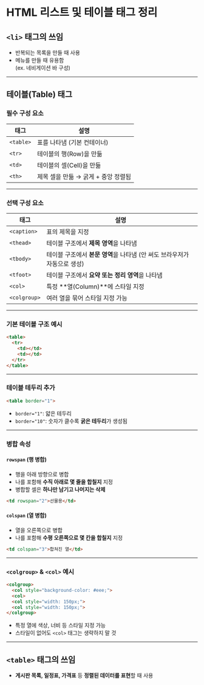 #  HTML 리스트 및 테이블 태그 정리

##  `<li>` 태그의 쓰임
- 반복되는 목록을 만들 때 사용
- 메뉴를 만들 때 유용함  
  (ex. 네비게이션 바 구성)

---

##  테이블(Table) 태그

### 필수 구성 요소
| 태그 | 설명 |
|------|------|
| `<table>` | 표를 나타냄 (기본 컨테이너) |
| `<tr>` | 테이블의 행(Row)을 만듦 |
| `<td>` | 테이블의 셀(Cell)을 만듦 |
| `<th>` | 제목 셀을 만듦 → 굵게 + 중앙 정렬됨 |

---

### 선택 구성 요소
| 태그 | 설명 |
|------|------|
| `<caption>` | 표의 제목을 지정 |
| `<thead>` | 테이블 구조에서 **제목 영역**을 나타냄 |
| `<tbody>` | 테이블 구조에서 **본문 영역**을 나타냄 (안 써도 브라우저가 자동으로 생성) |
| `<tfoot>` | 테이블 구조에서 **요약 또는 정리 영역**을 나타냄 |
| `<col>` | 특정 **열(Column)**에 스타일 지정 |
| `<colgroup>` | 여러 열을 묶어 스타일 지정 가능 |

---

###  기본 테이블 구조 예시

```html
<table>
  <tr>
    <td></td>
    <td></td>
  </tr>
</table>
```

---

###  테이블 테두리 추가

```html
<table border="1">
```

- `border="1"`: 얇은 테두리  
- `border="10"`: 숫자가 클수록 **굵은 테두리**가 생성됨

---

###  병합 속성

####  `rowspan` (행 병합)

- 행을 아래 방향으로 병합  
- 나를 포함해 **수직 아래로 몇 줄을 합칠지** 지정  
- 병합할 셀은 **하나만 남기고 나머지는 삭제**

```html
<td rowspan="2">선물용</td>
```

####  `colspan` (열 병합)

- 열을 오른쪽으로 병합  
- 나를 포함해 **수평 오른쪽으로 몇 칸을 합칠지** 지정

```html
<td colspan="3">합쳐진 열</td>
```

---

###  `<colgroup>` & `<col>` 예시

```html
<colgroup>
  <col style="background-color: #eee;">
  <col>
  <col style="width: 150px;">
  <col style="width: 150px;">
</colgroup>
```

- 특정 열에 색상, 너비 등 스타일 지정 가능  
- 스타일이 없어도 `<col>` 태그는 생략하지 말 것

---

##  `<table>` 태그의 쓰임
- **게시판 목록, 일정표, 가격표** 등 **정렬된 데이터를 표현**할 때 사용
